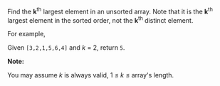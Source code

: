 Find the **k**<sup>th</sup> largest element in an unsorted array. Note that it is the **k**<sup>th</sup> largest element in the sorted order, not the **k**<sup>th</sup> distinct element.

For example,

Given `[3,2,1,5,6,4]` and *k* = 2, return `5`.

**Note:** 

You may assume *k* is always valid, 1 ≤ *k* ≤ array's length.

